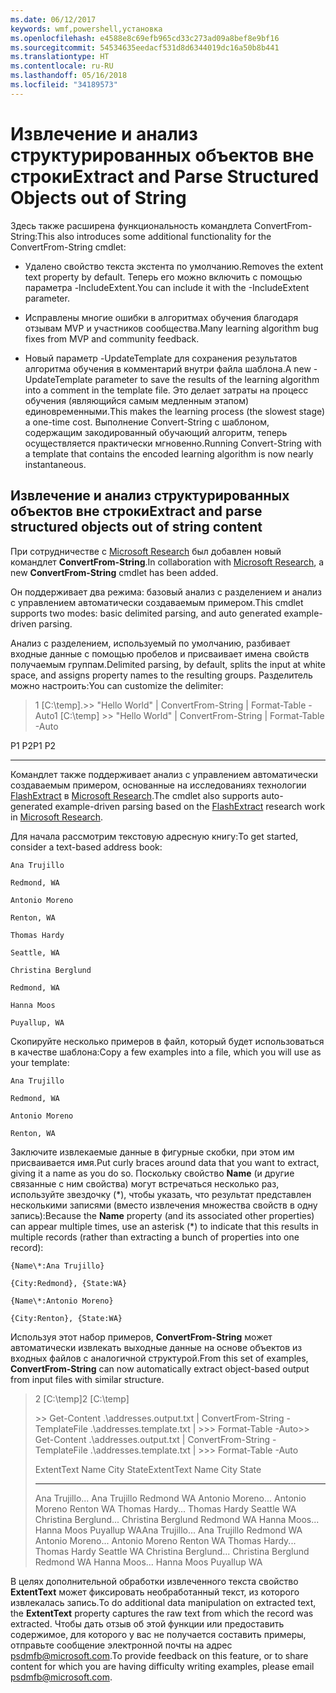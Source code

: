 ```yaml
---
ms.date: 06/12/2017
keywords: wmf,powershell,установка
ms.openlocfilehash: e4588e8c69efb965cd33c273ad09a8bef8e9bf16
ms.sourcegitcommit: 54534635eedacf531d8d6344019dc16a50b8b441
ms.translationtype: HT
ms.contentlocale: ru-RU
ms.lasthandoff: 05/16/2018
ms.locfileid: "34189573"
---
```

# <a name="extract-and-parse-structured-objects-out-of-string"></a><span data-ttu-id="01133-102">Извлечение и анализ структурированных объектов вне строки</span><span class="sxs-lookup"><span data-stu-id="01133-102">Extract and Parse Structured Objects out of String</span></span>
<span data-ttu-id="01133-103">Здесь также расширена функциональность командлета ConvertFrom-String:</span><span class="sxs-lookup"><span data-stu-id="01133-103">This also introduces some additional functionality for the ConvertFrom-String cmdlet:</span></span>

-   <span data-ttu-id="01133-104">Удалено свойство текста экстента по умолчанию.</span><span class="sxs-lookup"><span data-stu-id="01133-104">Removes the extent text property by default.</span></span> <span data-ttu-id="01133-105">Теперь его можно включить с помощью параметра -IncludeExtent.</span><span class="sxs-lookup"><span data-stu-id="01133-105">You can include it with the -IncludeExtent parameter.</span></span>

-   <span data-ttu-id="01133-106">Исправлены многие ошибки в алгоритмах обучения благодаря отзывам MVP и участников сообщества.</span><span class="sxs-lookup"><span data-stu-id="01133-106">Many learning algorithm bug fixes from MVP and community feedback.</span></span>

-   <span data-ttu-id="01133-107">Новый параметр -UpdateTemplate для сохранения результатов алгоритма обучения в комментарий внутри файла шаблона.</span><span class="sxs-lookup"><span data-stu-id="01133-107">A new -UpdateTemplate parameter to save the results of the learning algorithm into a comment in the template file.</span></span> <span data-ttu-id="01133-108">Это делает затраты на процесс обучения (являющийся самым медленным этапом) единовременными.</span><span class="sxs-lookup"><span data-stu-id="01133-108">This makes the learning process (the slowest stage) a one-time cost.</span></span> <span data-ttu-id="01133-109">Выполнение Convert-String с шаблоном, содержащим закодированный обучающий алгоритм, теперь осуществляется практически мгновенно.</span><span class="sxs-lookup"><span data-stu-id="01133-109">Running Convert-String with a template that contains the encoded learning algorithm is now nearly instantaneous.</span></span>


<a name="extract-and-parse-structured-objects-out-of-string-content"></a><span data-ttu-id="01133-110">Извлечение и анализ структурированных объектов вне строки</span><span class="sxs-lookup"><span data-stu-id="01133-110">Extract and parse structured objects out of string content</span></span>
----------------------------------------------------------

<span data-ttu-id="01133-111">При сотрудничестве с [Microsoft Research](http://research.microsoft.com/) был добавлен новый командлет **ConvertFrom-String**.</span><span class="sxs-lookup"><span data-stu-id="01133-111">In collaboration with [Microsoft Research](http://research.microsoft.com/), a new **ConvertFrom-String** cmdlet has been added.</span></span>

<span data-ttu-id="01133-112">Он поддерживает два режима: базовый анализ с разделением и анализ с управлением автоматически создаваемым примером.</span><span class="sxs-lookup"><span data-stu-id="01133-112">This cmdlet supports two modes: basic delimited parsing, and auto generated example-driven parsing.</span></span>

<span data-ttu-id="01133-113">Анализ с разделением, используемый по умолчанию, разбивает входные данные с помощью пробелов и присваивает имена свойств получаемым группам.</span><span class="sxs-lookup"><span data-stu-id="01133-113">Delimited parsing, by default, splits the input at white space, and assigns property names to the resulting groups.</span></span> <span data-ttu-id="01133-114">Разделитель можно настроить:</span><span class="sxs-lookup"><span data-stu-id="01133-114">You can customize the delimiter:</span></span>

> <span data-ttu-id="01133-115">1 \[C:\\temp\].&gt;&gt; "Hello World" | ConvertFrom-String | Format-Table -Auto</span><span class="sxs-lookup"><span data-stu-id="01133-115">1 \[C:\\temp\] &gt;&gt; "Hello World" | ConvertFrom-String | Format-Table -Auto</span></span>

<span data-ttu-id="01133-116">P1    P2</span><span class="sxs-lookup"><span data-stu-id="01133-116">P1    P2</span></span>
--    --

<span data-ttu-id="01133-117">Командлет также поддерживает анализ с управлением автоматически создаваемым примером, основанные на исследованиях технологии [FlashExtract](http://research.microsoft.com/en-us/um/people/sumitg/flashextract.html) в [Microsoft Research](http://research.microsoft.com).</span><span class="sxs-lookup"><span data-stu-id="01133-117">The cmdlet also supports auto-generated example-driven parsing based on the [FlashExtract](http://research.microsoft.com/en-us/um/people/sumitg/flashextract.html) research work in [Microsoft Research](http://research.microsoft.com).</span></span>

<span data-ttu-id="01133-118">Для начала рассмотрим текстовую адресную книгу:</span><span class="sxs-lookup"><span data-stu-id="01133-118">To get started, consider a text-based address book:</span></span>

    Ana Trujillo

    Redmond, WA

    Antonio Moreno

    Renton, WA

    Thomas Hardy

    Seattle, WA

    Christina Berglund

    Redmond, WA

    Hanna Moos

    Puyallup, WA

<span data-ttu-id="01133-119">Скопируйте несколько примеров в файл, который будет использоваться в качестве шаблона:</span><span class="sxs-lookup"><span data-stu-id="01133-119">Copy a few examples into a file, which you will use as your template:</span></span>

    Ana Trujillo

    Redmond, WA

    Antonio Moreno

    Renton, WA



<span data-ttu-id="01133-120">Заключите извлекаемые данные в фигурные скобки, при этом им присваивается имя.</span><span class="sxs-lookup"><span data-stu-id="01133-120">Put curly braces around data that you want to extract, giving it a name as you do so.</span></span> <span data-ttu-id="01133-121">Поскольку свойство **Name** (и другие связанные с ним свойства) могут встречаться несколько раз, используйте звездочку (\*), чтобы указать, что результат представлен несколькими записями (вместо извлечения множества свойств в одну запись):</span><span class="sxs-lookup"><span data-stu-id="01133-121">Because the **Name** property (and its associated other properties) can appear multiple times, use an asterisk (\*) to indicate that this results in multiple records (rather than extracting a bunch of properties into one record):</span></span>

    {Name\*:Ana Trujillo}

    {City:Redmond}, {State:WA}

    {Name\*:Antonio Moreno}

    {City:Renton}, {State:WA}

<span data-ttu-id="01133-122">Используя этот набор примеров, **ConvertFrom-String** может автоматически извлекать выходные данные на основе объектов из входных файлов с аналогичной структурой.</span><span class="sxs-lookup"><span data-stu-id="01133-122">From this set of examples, **ConvertFrom-String** can now automatically extract object-based output from input files with similar structure.</span></span>

> <span data-ttu-id="01133-123">2 \[C:\\temp\]</span><span class="sxs-lookup"><span data-stu-id="01133-123">2 \[C:\\temp\]</span></span>
>
> <span data-ttu-id="01133-124">&gt;&gt; Get-Content .\\addresses.output.txt | ConvertFrom-String -TemplateFile .\\addresses.template.txt | &gt;&gt;&gt; Format-Table -Auto</span><span class="sxs-lookup"><span data-stu-id="01133-124">&gt;&gt; Get-Content .\\addresses.output.txt | ConvertFrom-String -TemplateFile .\\addresses.template.txt | &gt;&gt;&gt; Format-Table -Auto</span></span>
>
> <span data-ttu-id="01133-125">ExtentText                     Name               City     State</span><span class="sxs-lookup"><span data-stu-id="01133-125">ExtentText                     Name               City     State</span></span>
> ----------                     ----               ----     -----
> <span data-ttu-id="01133-126">Ana Trujillo...                Ana Trujillo       Redmond  WA Antonio Moreno...              Antonio Moreno     Renton   WA Thomas Hardy...                Thomas Hardy       Seattle  WA Christina Berglund...          Christina Berglund Redmond  WA Hanna Moos...                  Hanna Moos         Puyallup WA</span><span class="sxs-lookup"><span data-stu-id="01133-126">Ana Trujillo...                Ana Trujillo       Redmond  WA Antonio Moreno...              Antonio Moreno     Renton   WA Thomas Hardy...                Thomas Hardy       Seattle  WA Christina Berglund...          Christina Berglund Redmond  WA Hanna Moos...                  Hanna Moos         Puyallup WA</span></span>

<span data-ttu-id="01133-127">В целях дополнительной обработки извлеченного текста свойство **ExtentText** может фиксировать необработанный текст, из которого извлекалась запись.</span><span class="sxs-lookup"><span data-stu-id="01133-127">To do additional data manipulation on extracted text, the **ExtentText** property captures the raw text from which the record was extracted.</span></span> <span data-ttu-id="01133-128">Чтобы дать отзыв об этой функции или предоставить содержимое, для которого у вас не получается составить примеры, отправьте сообщение электронной почты на адрес <psdmfb@microsoft.com>.</span><span class="sxs-lookup"><span data-stu-id="01133-128">To provide feedback on this feature, or to share content for which you are having difficulty writing examples, please email <psdmfb@microsoft.com>.</span></span>
